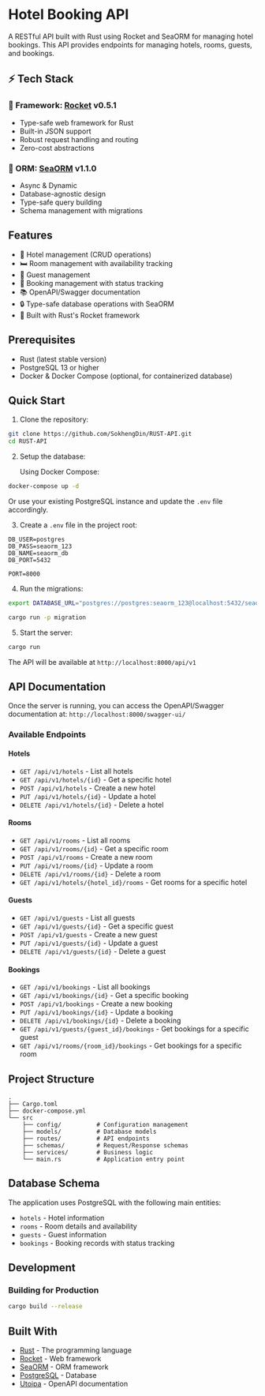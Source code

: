 # Hotel Booking API

A RESTful API built with Rust using Rocket and SeaORM for managing hotel bookings. This API provides endpoints for managing hotels, rooms, guests, and bookings.

## ⚡️ Tech Stack

### 🚀 Framework: [Rocket](https://rocket.rs/) v0.5.1
- Type-safe web framework for Rust
- Built-in JSON support
- Robust request handling and routing
- Zero-cost abstractions

### 🌊 ORM: [SeaORM](https://www.sea-ql.org/SeaORM/) v1.1.0
- Async & Dynamic
- Database-agnostic design
- Type-safe query building
- Schema management with migrations

## Features

- 🏨 Hotel management (CRUD operations)
- 🛏️ Room management with availability tracking
- 👥 Guest management
- 📅 Booking management with status tracking
- 📚 OpenAPI/Swagger documentation
- 🔒 Type-safe database operations with SeaORM
- 🚀 Built with Rust's Rocket framework

## Prerequisites

- Rust (latest stable version)
- PostgreSQL 13 or higher
- Docker & Docker Compose (optional, for containerized database)

## Quick Start

1. Clone the repository:
```bash
git clone https://github.com/SokhengDin/RUST-API.git
cd RUST-API
```

2. Setup the database:
   
   Using Docker Compose:
```bash
docker-compose up -d
```

   Or use your existing PostgreSQL instance and update the `.env` file accordingly.

3. Create a `.env` file in the project root:
```env
DB_USER=postgres
DB_PASS=seaorm_123
DB_NAME=seaorm_db
DB_PORT=5432

PORT=8000
```

4. Run the migrations:
```bash
export DATABASE_URL="postgres://postgres:seaorm_123@localhost:5432/seaorm_db"
```

```bash
cargo run -p migration
```

5. Start the server:
```bash
cargo run
```

The API will be available at `http://localhost:8000/api/v1`

## API Documentation

Once the server is running, you can access the OpenAPI/Swagger documentation at:
`http://localhost:8000/swagger-ui/`

### Available Endpoints

#### Hotels
- `GET /api/v1/hotels` - List all hotels
- `GET /api/v1/hotels/{id}` - Get a specific hotel
- `POST /api/v1/hotels` - Create a new hotel
- `PUT /api/v1/hotels/{id}` - Update a hotel
- `DELETE /api/v1/hotels/{id}` - Delete a hotel

#### Rooms
- `GET /api/v1/rooms` - List all rooms
- `GET /api/v1/rooms/{id}` - Get a specific room
- `POST /api/v1/rooms` - Create a new room
- `PUT /api/v1/rooms/{id}` - Update a room
- `DELETE /api/v1/rooms/{id}` - Delete a room
- `GET /api/v1/hotels/{hotel_id}/rooms` - Get rooms for a specific hotel

#### Guests
- `GET /api/v1/guests` - List all guests
- `GET /api/v1/guests/{id}` - Get a specific guest
- `POST /api/v1/guests` - Create a new guest
- `PUT /api/v1/guests/{id}` - Update a guest
- `DELETE /api/v1/guests/{id}` - Delete a guest

#### Bookings
- `GET /api/v1/bookings` - List all bookings
- `GET /api/v1/bookings/{id}` - Get a specific booking
- `POST /api/v1/bookings` - Create a new booking
- `PUT /api/v1/bookings/{id}` - Update a booking
- `DELETE /api/v1/bookings/{id}` - Delete a booking
- `GET /api/v1/guests/{guest_id}/bookings` - Get bookings for a specific guest
- `GET /api/v1/rooms/{room_id}/bookings` - Get bookings for a specific room

## Project Structure

```
.
├── Cargo.toml
├── docker-compose.yml
└── src
    ├── config/          # Configuration management
    ├── models/          # Database models
    ├── routes/          # API endpoints
    ├── schemas/         # Request/Response schemas
    ├── services/        # Business logic
    └── main.rs          # Application entry point
```

## Database Schema

The application uses PostgreSQL with the following main entities:
- `hotels` - Hotel information
- `rooms` - Room details and availability
- `guests` - Guest information
- `bookings` - Booking records with status tracking

## Development

### Building for Production
```bash
cargo build --release
```


## Built With
- [Rust](https://www.rust-lang.org/) - The programming language
- [Rocket](https://rocket.rs/) - Web framework
- [SeaORM](https://www.sea-ql.org/SeaORM/) - ORM framework
- [PostgreSQL](https://www.postgresql.org/) - Database
- [Utoipa](https://github.com/juhaku/utoipa) - OpenAPI documentation
